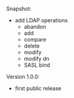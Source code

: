 Snapshot:
- add LDAP operations
  - abandon
  - add
  - compare
  - delete
  - modify
  - modify dn
  - SASL bind

Version 1.0.0:
- first public release
